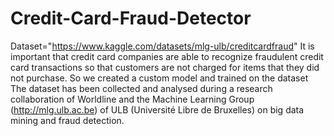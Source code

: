# Credit-Card-Fraud-Detector
Dataset="https://www.kaggle.com/datasets/mlg-ulb/creditcardfraud"
It is important that credit card companies are able to recognize fraudulent credit card transactions so that customers are not charged for items that they did not purchase. So we created a custom model and trained on the dataset
The dataset has been collected and analysed during a research collaboration of Worldline and the Machine Learning Group (http://mlg.ulb.ac.be) of ULB (Université Libre de Bruxelles) on big data mining and fraud detection.
